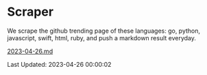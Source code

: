 # Scraper

We scrape the github trending page of these languages: go, python, javascript, swift, html, ruby, and push a markdown result everyday.

[2023-04-26.md](https://github.com/henson/Scraper/blob/master/2023-04-26.md)

Last Updated: 2023-04-26 00:00:02